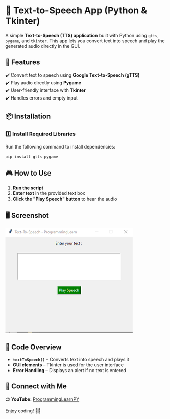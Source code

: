 # 🎤 Text-to-Speech App (Python & Tkinter)

A simple **Text-to-Speech (TTS) application** built with Python using `gtts`, `pygame`, and `tkinter`. This app lets you convert text into speech and play the generated audio directly in the GUI.

## 🚀 Features
✔️ Convert text to speech using **Google Text-to-Speech (gTTS)**  
✔️ Play audio directly using **Pygame**  
✔️ User-friendly interface with **Tkinter**  
✔️ Handles errors and empty input  

## 📦 Installation

### 1️⃣ Install Required Libraries
Run the following command to install dependencies:

```
pip install gtts pygame
```


## 🎮 How to Use

1. **Run the script**  
2. **Enter text** in the provided text box  
3. **Click the "Play Speech" button** to hear the audio  

## 🖥️ Screenshot
![App Screenshot](src/screenshot.png)  

## 📜 Code Overview

- **`textToSpeech()`** – Converts text into speech and plays it  
- **GUI elements** – Tkinter is used for the user interface  
- **Error Handling** – Displays an alert if no text is entered  

## 🔗 Connect with Me
📺 **YouTube:** [ProgrammingLearnPY](https://www.youtube.com/channel/UCmTJ3BqaTs2QN0-zLt3Me1w)  

Enjoy coding! 🚀✨
